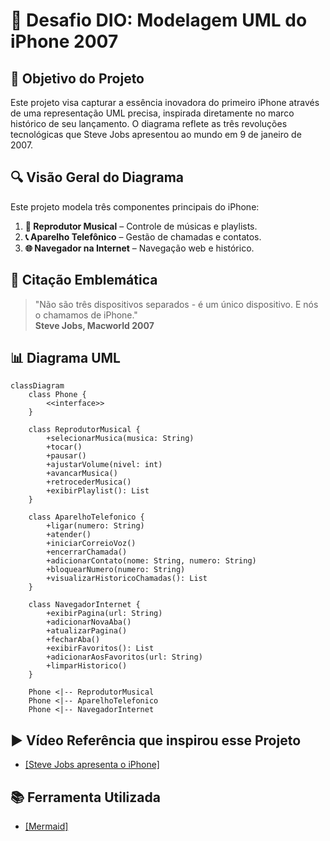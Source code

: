 # 🚀 Desafio DIO: Modelagem UML do iPhone 2007

## 🎯 Objetivo do Projeto

Este projeto visa capturar a essência inovadora do primeiro iPhone através de uma representação UML precisa, inspirada diretamente no marco histórico de seu lançamento. O diagrama reflete as três revoluções tecnológicas que Steve Jobs apresentou ao mundo em 9 de janeiro de 2007.


## 🔍 Visão Geral do Diagrama  
Este projeto modela três componentes principais do iPhone:  

1. **🎵 Reprodutor Musical** – Controle de músicas e playlists.  
2. **📞 Aparelho Telefônico** – Gestão de chamadas e contatos.  
3. **🌐 Navegador na Internet** – Navegação web e histórico.  

## 💬 Citação Emblemática

> "Não são três dispositivos separados - é um único dispositivo. E nós o chamamos de iPhone."  
> **Steve Jobs, Macworld 2007**



## 📊 Diagrama UML  

```mermaid
classDiagram
    class Phone {
        <<interface>>
    }

    class ReprodutorMusical {
        +selecionarMusica(musica: String)
        +tocar()
        +pausar()
        +ajustarVolume(nivel: int)
        +avancarMusica()
        +retrocederMusica()
        +exibirPlaylist(): List
    }

    class AparelhoTelefonico {
        +ligar(numero: String)
        +atender()
        +iniciarCorreioVoz()
        +encerrarChamada()
        +adicionarContato(nome: String, numero: String)
        +bloquearNumero(numero: String)
        +visualizarHistoricoChamadas(): List
    }

    class NavegadorInternet {
        +exibirPagina(url: String)
        +adicionarNovaAba()
        +atualizarPagina()
        +fecharAba()
        +exibirFavoritos(): List
        +adicionarAosFavoritos(url: String)
        +limparHistorico()
    }

    Phone <|-- ReprodutorMusical
    Phone <|-- AparelhoTelefonico
    Phone <|-- NavegadorInternet
```
## ▶️ Vídeo Referência que inspirou esse Projeto
- [[Steve Jobs apresenta o iPhone]](https://www.youtube.com/watch?v=9ou608QQRq8 "Assistir ao lançamento completo")

## 📚 Ferramenta Utilizada
- [[Mermaid]](https://www.mermaidchart.com/app/projects)



